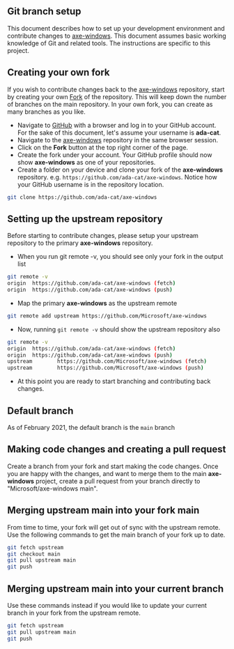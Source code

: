 <!--
Copyright (c) Microsoft Corporation. All rights reserved.
Licensed under the MIT License.
-->

## Git branch setup

This document describes how to set up your development environment and contribute changes to
[axe-windows](https://github.com/Microsoft/axe-windows). This document assumes basic working knowledge
of Git and related tools. The instructions are specific to this project.

## Creating your own fork

If you wish to contribute changes back to the [axe-windows](https://github.com/Microsoft/axe-windows)
repository, start by creating your own [Fork](https://help.github.com/en/articles/fork-a-repo) of the repository. This will keep down the number of branches on the main repository. In your own fork, you can create as many branches as you like.

-   Navigate to [GitHub](https://github.com/) with a browser and log in to your GitHub account. For the sake of this document, let's assume your username is **ada-cat**.
-   Navigate to the [axe-windows](https://github.com/Microsoft/axe-windows) repository in the same browser session.
-   Click on the **Fork** button at the top right corner of the page.
-   Create the fork under your account. Your GitHub profile should now show **axe-windows** as one of your repositories.
-   Create a folder on your device and clone your fork of the **axe-windows** repository. e.g. `https://github.com/ada-cat/axe-windows`. Notice how your GitHub username is in the repository location.

```bash
git clone https://github.com/ada-cat/axe-windows
```

## Setting up the upstream repository

Before starting to contribute changes, please setup your upstream repository to the
primary **axe-windows** repository.

-   When you run git remote -v, you should see only your fork in the output list

```bash
git remote -v
origin  https://github.com/ada-cat/axe-windows (fetch)
origin  https://github.com/ada-cat/axe-windows (push)
```

-   Map the primary **axe-windows** as the upstream remote

```bash
git remote add upstream https://github.com/Microsoft/axe-windows
```

-   Now, running `git remote -v` should show the upstream repository also

```bash
git remote -v
origin  https://github.com/ada-cat/axe-windows (fetch)
origin  https://github.com/ada-cat/axe-windows (push)
upstream        https://github.com/Microsoft/axe-windows (fetch)
upstream        https://github.com/Microsoft/axe-windows (push)
```

-   At this point you are ready to start branching and contributing back changes.

## Default branch

As of February 2021, the default branch is the `main` branch

## Making code changes and creating a pull request

Create a branch from your fork and start making the code changes. Once you are happy with the changes, and want to merge them to the main **axe-windows** project, create a pull request from your branch directly to "Microsoft/axe-windows main".

## Merging upstream main into your fork main

From time to time, your fork will get out of sync with the upstream remote. Use the following commands to get the main branch of your fork up to date.

```bash
git fetch upstream
git checkout main
git pull upstream main
git push
```

## Merging upstream main into your current branch

Use these commands instead if you would like to update your current branch in your fork from the upstream remote.

```bash
git fetch upstream
git pull upstream main
git push
```
 